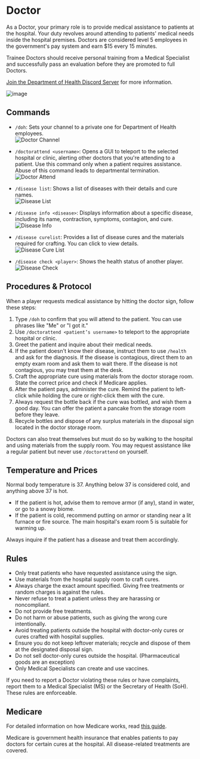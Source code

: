 # Doctor

As a Doctor, your primary role is to provide medical assistance to patients at the hospital. Your duty revolves around attending to patients' medical needs inside the hospital premises. Doctors are considered level 5 employees in the government's pay system and earn $15 every 15 minutes.

Trainee Doctors should receive personal training from a Medical Specialist and successfully pass an evaluation before they are promoted to full Doctors.

[Join the Department of Health Discord Server](https://discord.gg/7VYumh4cjn) for more information.

![image](https://media.discordapp.net/attachments/838356841217916989/1165658733905461288/2022-09-27_15.57.15.png?ex=6550e1cb&is=653e6ccb&hm=1cc9f1dce2205993dcc33c0acfc86a609e78ccb1ecd39c2ca41bfedf0fd85832&=&width=1266&height=671)

## Commands

- `/doh`: Sets your channel to a private one for Department of Health employees.  
  ![Doctor Channel](https://lh6.googleusercontent.com/20709)

- `/doctorattend <username>`: Opens a GUI to teleport to the selected hospital or clinic, alerting other doctors that you're attending to a patient. Use this command only when a patient requires assistance. Abuse of this command leads to departmental termination.  
  ![Doctor Attend](https://lh6.googleusercontent.com/1642182314822)

- `/disease list`: Shows a list of diseases with their details and cure names.  
  ![Disease List](https://lh6.googleusercontent.com/26706)

- `/disease info <disease>`: Displays information about a specific disease, including its name, contraction, symptoms, contagion, and cure.  
  ![Disease Info](https://lh6.googleusercontent.com/26707)

- `/disease curelist`: Provides a list of disease cures and the materials required for crafting. You can click to view details.  
  ![Disease Cure List](https://lh6.googleusercontent.com/26708)

- `/disease check <player>`: Shows the health status of another player.  
  ![Disease Check](https://lh6.googleusercontent.com/26709)

## Procedures & Protocol

When a player requests medical assistance by hitting the doctor sign, follow these steps:

1. Type `/doh` to confirm that you will attend to the patient. You can use phrases like "Me" or "I got it."
2. Use `/doctorattend <patient’s username>` to teleport to the appropriate hospital or clinic.
3. Greet the patient and inquire about their medical needs.
4. If the patient doesn't know their disease, instruct them to use `/health` and ask for the diagnosis. If the disease is contagious, direct them to an empty exam room and ask them to wait there. If the disease is not contagious, you may treat them at the desk.
5. Craft the appropriate cure using materials from the doctor storage room. State the correct price and check if Medicare applies.
6. After the patient pays, administer the cure. Remind the patient to left-click while holding the cure or right-click them with the cure.
7. Always request the bottle back if the cure was bottled, and wish them a good day. You can offer the patient a pancake from the storage room before they leave.
8. Recycle bottles and dispose of any surplus materials in the disposal sign located in the doctor storage room.

Doctors can also treat themselves but must do so by walking to the hospital and using materials from the supply room. You may request assistance like a regular patient but never use `/doctorattend` on yourself.

## Temperature and Prices

Normal body temperature is 37. Anything below 37 is considered cold, and anything above 37 is hot.

- If the patient is hot, advise them to remove armor (if any), stand in water, or go to a snowy biome.
- If the patient is cold, recommend putting on armor or standing near a lit furnace or fire source. The main hospital's exam room 5 is suitable for warming up.

Always inquire if the patient has a disease and treat them accordingly.

## Rules

- Only treat patients who have requested assistance using the sign.
- Use materials from the hospital supply room to craft cures.
- Always charge the exact amount specified. Giving free treatments or random charges is against the rules.
- Never refuse to treat a patient unless they are harassing or noncompliant.
- Do not provide free treatments.
- Do not harm or abuse patients, such as giving the wrong cure intentionally.
- Avoid treating patients outside the hospital with doctor-only cures or cures crafted with hospital supplies.
- Ensure you do not keep leftover materials; recycle and dispose of them at the designated disposal sign.
- Do not sell doctor-only cures outside the hospital. (Pharmaceutical goods are an exception)
- Only Medical Specialists can create and use vaccines.

If you need to report a Doctor violating these rules or have complaints, report them to a Medical Specialist (MS) or the Secretary of Health (SoH). These rules are enforceable.

## Medicare

For detailed information on how Medicare works, read [this guide](https://www.democracycraft.net/threads/medicare.1885/).

Medicare is government health insurance that enables patients to pay doctors for certain cures at the hospital. All disease-related treatments are covered.

